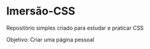 # Imersão-CSS

Repositório simples criado para estudar e praticar CSS <p>
Objetivo: Criar uma página pessoal
